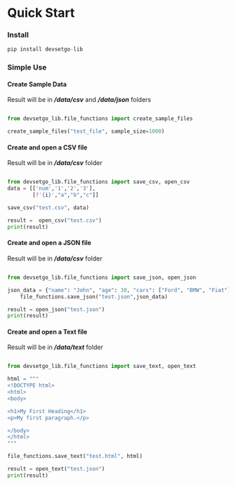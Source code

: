 # Quick Start

### Install
```python
pip install devsetgo-lib
```

### Simple Use
#### Create Sample Data
Result will be in ***/data/csv*** and ***/data/json*** folders
```python

from devsetgo_lib.file_functions import create_sample_files

create_sample_files("test_file", sample_size=1000)
```

#### Create and open a CSV file
Result will be in ***/data/csv*** folder
```python

from devsetgo_lib.file_functions import save_csv, open_csv
data = [['num','1','2','3'],
        [f'{i}',"a","b","c"]]

save_csv("test.csv", data)

result =  open_csv("test.csv")
print(result)
```

#### Create and open a JSON file
Result will be in ***/data/csv*** folder
```python

from devsetgo_lib.file_functions import save_json, open_json

json_data = {"name": "John", "age": 30, "cars": ["Ford", "BMW", "Fiat"]}
    file_functions.save_json("test.json",json_data)

result = open_json("test.json")
print(result)
```

#### Create and open a Text file
Result will be in ***/data/text*** folder
```python

from devsetgo_lib.file_functions import save_text, open_text

html = """
<!DOCTYPE html>
<html>
<body>

<h1>My First Heading</h1>
<p>My first paragraph.</p>

</body>
</html>
"""

file_functions.save_text("test.html", html)

result = open_text("test.json")
print(result)
```